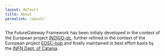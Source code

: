 ```yaml
---
layout: default
title: About
permalink: /about/
---
```


The FutureGateway Framework has been initialy developed in the context of the European project [INDIGO-dc][INDIGO-DC], further refined in the context of the European project [EOSC-hub][EOSC-HUB] and finally maintained in best effort basis by the [INFN Dept. of Catania][INFNCT].


[INFN]: https://www.infn.it
[INFNCT]: https://www.ct.infn.it
[INDIGO-DC]: https://www.indigo-datacloud.eu
[EOSC-HUB]: https://www.eosc-hub.eu